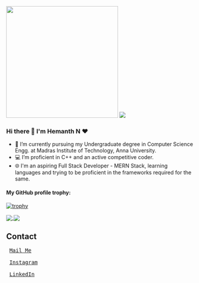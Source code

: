 <img src="https://media.giphy.com/media/p4NLw3I4U0idi/giphy.gif" width="300">
<a href="https://github.com/Chanchal1603/github-visitors-counter">
    <img src="https://komarev.com/ghpvc/?username=hemanth-07-11&style=plastic">
</a>

### Hi there 👋 I'm Hemanth N ❤


- 🔭 I’m currently pursuing my Undergraduate degree in Computer Science Engg. at Madras Institute of Technology, Anna University.
- 💻 I’m proficient in C++ and an active competitive coder.
- 🌐 I'm an aspiring Full Stack Developer - MERN Stack, learning languages and trying to be proficient in the frameworks required for the same.




#### My GitHub profile trophy:
[![trophy](https://github-profile-trophy.vercel.app/?username=hemanth-07-11)](https://github.com/ryo-ma/github-profile-trophy)

<a href="https://github.com/hemanth-07-11">
  <img align="center" src="https://github-readme-stats.vercel.app/api/top-langs/?username=hemanth-07-11&hide=css,html&layout=compact" />
</a>
<a href="https://github.com/hemanth-07-11">
  <img align="center" src="https://github-readme-stats.vercel.app/api?username=hemanth-07-11&show_icons=true&hide=issues,contribs" />
</a>


## Contact
<pre>
 <a href="mailto:hemanthnov2001@gmail.com">Mail Me</a><br>
 <a href="https://www.instagram.com/hemanth_07_11_/">Instagram</a><br>
 <a href="https://www.linkedin.com/in/hemanth-n-2001/">LinkedIn</a><br>
</pre>

